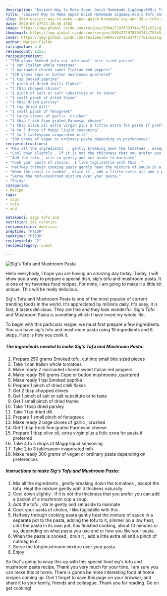```yaml
---
description: "Easiest Way to Make Super Quick Homemade Sig&amp;#39;s Tofu and Mushroom Pasta"
title: "Easiest Way to Make Super Quick Homemade Sig&amp;#39;s Tofu and Mushroom Pasta"
slug: 3944-easiest-way-to-make-super-quick-homemade-sig-and-39-s-tofu-and-mushroom-pasta
date: 2020-09-27T21:10:56.450Z
image: https://img-global.cpcdn.com/recipes/5994272070303744/751x532cq70/sigs-tofu-and-mushroom-pasta-recipe-main-photo.jpg
thumbnail: https://img-global.cpcdn.com/recipes/5994272070303744/751x532cq70/sigs-tofu-and-mushroom-pasta-recipe-main-photo.jpg
cover: https://img-global.cpcdn.com/recipes/5994272070303744/751x532cq70/sigs-tofu-and-mushroom-pasta-recipe-main-photo.jpg
author: Marian Fields
ratingvalue: 4.6
reviewcount: 12553
recipeingredient:
- "250 grams Smoked tofu cut into small bite sized pieces"
- "1 can Italian whole tomatoes"
- "2 marinaded chared sweet Italian red peppers"
- "150 grams Cepe or button mushrooms quartered"
- "1 tsp Smoked paprika"
- "1 pinch of dried chilli flakes"
- "2 tbsp chopped chives"
- "1 pinch of salt or salt substitute or to taste"
- "1 small pinch of dried thyme"
- "1 tbsp dried parsley"
- "1 tsp dried dill"
- "1 small pinch of fenugreek"
- "2 large cloves of garlic  crushed"
- "1 tbsp fresh fine grated Parmesan cheese"
- "1 tbsp olive oil extra virgin plus a little extra for pasta if preferred"
- "4 to 5 drops of Maggi liquid seasoning"
- "2 to 3 tablespoon evaporated milk"
- "300 grams of vegan or ordinary pasta depending on preferences"
recipeinstructions:
- "Mix all the ingredients  , gently breaking down the tomatoes , except the tofu .Heat the mixture gently until it thickens naturally."
- "Cool down slightly . If it is not the thickness that you prefer you can add a packet of a mushroom cup a soup."
- "Add the tofu , stir in gently and set aside to marinate"
- "Cook your pasta of choice,  I like tagliatelle with this ."
- "Halfway through cooking pasta gently heat the mixture of sauce in a separate pot to the pasta, adding the tofu to it, simmer on a low heat, until the pasta in its own pot,  has finished cooking, about 10 minutes or so, depending on what pasta you use and or how you like your pasta."
- "When the pasta is cooked , drain it , add a little extra oil and a pinch of nutmeg to it ."
- "Serve the tofu/mushroom mixture over your pasta."
- "Enjoy"
categories:
- Recipe
tags:
- sigs
- tofu
- and

katakunci: sigs tofu and 
nutrition: 241 calories
recipecuisine: American
preptime: "PT15M"
cooktime: "PT53M"
recipeyield: "2"
recipecategory: Lunch

---
```



![Sig&#39;s Tofu and Mushroom Pasta](https://img-global.cpcdn.com/recipes/5994272070303744/751x532cq70/sigs-tofu-and-mushroom-pasta-recipe-main-photo.jpg)

Hello everybody, I hope you are having an amazing day today. Today, I will show you a way to prepare a special dish, sig&#39;s tofu and mushroom pasta. It is one of my favorites food recipes. For mine, I am going to make it a little bit unique. This will be really delicious.

Sig&#39;s Tofu and Mushroom Pasta is one of the most popular of current trending foods in the world. It's appreciated by millions daily. It's easy, it is fast, it tastes delicious. They are fine and they look wonderful. Sig&#39;s Tofu and Mushroom Pasta is something which I have loved my whole life.




To begin with this particular recipe, we must first prepare a few ingredients. You can have sig&#39;s tofu and mushroom pasta using 18 ingredients and 8 steps. Here is how you cook it.

<!--inarticleads1-->

##### The ingredients needed to make Sig&#39;s Tofu and Mushroom Pasta:

1. Prepare 250 grams Smoked tofu, cut into small bite sized pieces
1. Take 1 can Italian whole tomatoes
1. Make ready 2 marinaded chared sweet Italian red peppers
1. Make ready 150 grams Cepe or button mushrooms ,quartered
1. Make ready 1 tsp Smoked paprika
1. Prepare 1 pinch of dried chilli flakes
1. Get 2 tbsp chopped chives
1. Get 1 pinch of salt or salt substitute or to taste
1. Get 1 small pinch of dried thyme
1. Take 1 tbsp dried parsley
1. Take 1 tsp dried dill
1. Prepare 1 small pinch of fenugreek
1. Make ready 2 large cloves of garlic , crushed
1. Get 1 tbsp fresh fine grated Parmesan cheese
1. Prepare 1 tbsp olive oil, extra virgin plus a little extra for pasta if preferred
1. Take 4 to 5 drops of Maggi liquid seasoning
1. Take 2 to 3 tablespoon evaporated milk
1. Make ready 300 grams of vegan or ordinary pasta depending on preferences




<!--inarticleads2-->

##### Instructions to make Sig&#39;s Tofu and Mushroom Pasta:

1. Mix all the ingredients  , gently breaking down the tomatoes , except the tofu .Heat the mixture gently until it thickens naturally.
1. Cool down slightly . If it is not the thickness that you prefer you can add a packet of a mushroom cup a soup.
1. Add the tofu , stir in gently and set aside to marinate
1. Cook your pasta of choice,  I like tagliatelle with this .
1. Halfway through cooking pasta gently heat the mixture of sauce in a separate pot to the pasta, adding the tofu to it, simmer on a low heat, until the pasta in its own pot,  has finished cooking, about 10 minutes or so, depending on what pasta you use and or how you like your pasta.
1. When the pasta is cooked , drain it , add a little extra oil and a pinch of nutmeg to it .
1. Serve the tofu/mushroom mixture over your pasta.
1. Enjoy




So that's going to wrap this up with this special food sig&#39;s tofu and mushroom pasta recipe. Thank you very much for your time. I am sure you can make this at home. There is gonna be more interesting food at home recipes coming up. Don't forget to save this page on your browser, and share it to your family, friends and colleague. Thank you for reading. Go on get cooking!
